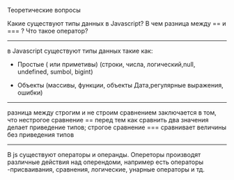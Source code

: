 Теоретические вопросы

Какие существуют типы данных в Javascript?
В чем разница между == и === ?
Что такое оператор?


*** 
в Javascript существуют типы данных такие как:

  - Простые ( или приметивы) 
  (строки, числа, логический,null, undefined, sumbol, bigint)

  -  Объекты 
  (массивы, функции, объекты Дата,регулярные выражения, ошибки)
   

***   
разница между строгим и не строим сравнением заключается в том, что нестрогое сравнение == перед тем как сравнить два значения делает  приведение типов; строгое сравнение === сравнивает величины без приведения типов

***
В js существуют операторы и операнды. Опереторы производят различные действия над оперендоми, например есть операторы 
-присваивания, сравнения, логические, унарные операторы и тд.

